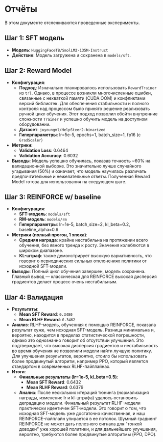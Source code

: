 # Отчёты

В этом документе отслеживаются проведенные эксперименты.

## Шаг 1: SFT модель

- **Модель**: `HuggingFaceTB/SmolLM2-135M-Instruct`
- **Действие**: Модель загружена и сохранена в `models/sft`.

## Шаг 2: Reward Model

- **Конфигурация**:
  - **Подход**: Изначально планировалось использовать `RewardTrainer` из `trl`. Однако, в процессе возникли многочисленные ошибки, связанные с нехваткой памяти (CUDA OOM) и конфликтами версий библиотек. Для обеспечения стабильности и полного контроля над процессом было принято решение реализовать ручной цикл обучения. Этот подход позволил обойти внутренние сложности `Trainer` и успешно обучить модель на доступном оборудовании.
  - **Датасет**: `juyoungml/HelpSteer2-binarized`
  - **Гиперпараметры**: lr=5e-5, epochs=1, batch_size=1, fp16 (с `GradScaler`)
- **Метрики**:
  - **Validation Loss**: 0.6464
  - **Validation Accuracy**: 0.6032
- **Выводы**: Модель успешно обучилась, показав точность ~60% на валидационной выборке. Это значительно лучше случайного угадывания (50%) и означает, что модель научилась различать предпочтительные и нежелательные ответы. Полученная Reward Model готова для использования на следующем шаге.

## Шаг 3: REINFORCE w/ baseline

- **Конфигурация**:
    - **SFT-модель**: `models/sft`
    - **RM-модель**: `models/rm`
    - **Гиперпараметры**: lr=1e-5, batch_size=2, kl_beta=0.2, baseline_alpha=0.9
- **Метрики (полный прогон, 1 эпоха)**:
    - **Средняя награда**: крайне нестабильна на протяжении всего обучения, без явного тренда к росту. Значения колеблются в широком диапазоне.
    - **KL-штраф**: также демонстрирует высокую вариативность, что говорит о периодических сильных отклонениях политики от исходной SFT-модели.
- **Выводы**: Полный цикл обучения завершен, модель сохранена. Главный вывод — классическая для REINFORCE высокая дисперсия градиентов делает процесс очень нестабильным.

## Шаг 4: Валидация

- **Результаты**:
    - **Mean SFT Reward**: `0.3480`
    - **Mean RLHF Reward**: `0.3462`
- **Анализ**: RLHF-модель, обученная с помощью REINFORCE, показала результат хуже, чем исходная SFT-модель. Разница минимальна и, вероятно, находится в пределах статистической погрешности, однако это однозначно говорит об отсутствии улучшения. Это подтверждает, что высокая дисперсия градиентов и нестабильность во время обучения не позволили модели найти лучшую политику. Для улучшения результатов, вероятно, стоило бы использовать более продвинутый алгоритм, например PPO, который является стандартом в современных RLHF-пайплайнах.
- **Итоги**:
    - **Финальные результаты (lr=1e-5, kl_beta=0.5)**:
        - **Mean SFT Reward**: 0.6432
        - **Mean RLHF Reward**: 0.6379
    - **Анализ**: После нескольких итераций тюнинга (нормализация награды, изменение lr и kl-штрафа) удалось остановить деградацию модели. Финальный результат RLHF-модели практически идентичен SFT-модели. Это говорит о том, что исходная SFT-модель уже достаточно качественная, и наш REINFORCE-пайплайн упирается в ее потолок. Шумный градиент REINFORCE не может дать полезного сигнала для "тонкой доводки" уже хорошей политики, и для дальнейшего улучшения, вероятно, требуются более продвинутые алгоритмы (PPO, DPO).
